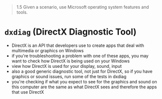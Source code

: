> 1.5 Given a scenario, use Microsoft operating system features and tools. 

# `dxdiag` (DirectX Diagnostic Tool)

- DirectX is an API that developers use to create apps that deal with multimedia or graphics on Windows
- if you're troubleshooting a problem with one of these apps, you may want to check how DirectX is being used on your Windows
- view how DirectX is used for your display, sound, input
- also a good generic diagnostic tool, not just for DirectX, so if you have graphics or sound issues, run some of the tests in dxdiag
- you're checking if what you expect to see for the graphics and sound on this computer are the same as what DirectX sees and therefore the apps that use DirectX